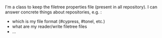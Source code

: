 I'm a class to keep the filetree properties file (present in all repository). 
I can answer concrete things about repositories, e.g. : 

- which is my file format (#cypress, #tonel, etc.)
- what are my reader/write filetree files
- ...